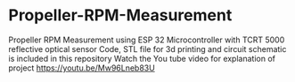 # Propeller-RPM-Measurement
Propeller RPM Measurement using ESP 32 Microcontroller with TCRT 5000 reflective optical sensor
Code, STL file for 3d printing and circuit schematic is included in this repository
Watch the You tube video for explanation of project
https://youtu.be/Mw96Lneb83U
